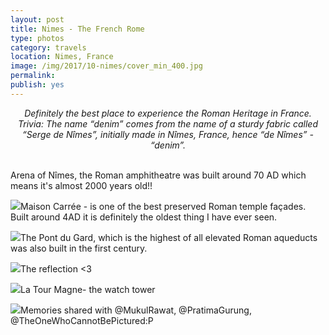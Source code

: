 ```yaml
---
layout: post
title: Nimes - The French Rome
type: photos
category: travels
location: Nimes, France
image: /img/2017/10-nimes/cover_min_400.jpg
permalink: 
publish: yes
---
```

<!-- http://compressjpeg.com -->
<!-- http://compressimage.toolur.com/ 1024, 400-->
<center><i>
Definitely the best place to experience the Roman Heritage in France.<br>
Trivia: The name “denim” comes from the name of a sturdy fabric called “Serge de Nîmes”, initially made in Nîmes, France, hence “de Nîmes” - “denim”.
</i></center>
<br>
<p class="center"><img src="{{site.baseurl}}/img/2017/10-nimes/cover_min.jpg" alt="">Arena of Nîmes, the Roman amphitheatre was built around 70 AD which means it's almost 2000 years old!!</p>

<p class="center"><img src="{{site.baseurl}}/img/2017/10-nimes/1_min.jpg">Maison Carrée - is one of the best preserved Roman temple façades. Built around 4AD it is definitely the oldest thing I have ever seen.</p>

<p class="center"><img src="{{site.baseurl}}/img/2017/10-nimes/2_min.jpg">The Pont du Gard, which is the highest of all elevated Roman aqueducts was also built in the first century.</p>

<p class="center"><img src="{{site.baseurl}}/img/2017/10-nimes/3_min.jpg">The reflection <3</p>

<p class="center"><img src="{{site.baseurl}}/img/2017/10-nimes/4_min.jpg">La Tour Magne- the watch tower</p>

<p class="center"><img src="{{site.baseurl}}/img/2017/10-nimes/5_min.jpg">Memories shared with @MukulRawat, @PratimaGurung, @TheOneWhoCannotBePictured:P</p>